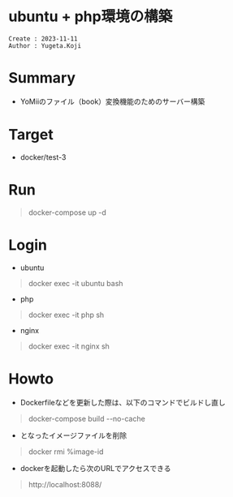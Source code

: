 ubuntu + php環境の構築
===
```
Create : 2023-11-11
Author : Yugeta.Koji
```

# Summary
- YoMiiのファイル（book）変換機能のためのサーバー構築

# Target
- docker/test-3

# Run
> docker-compose up -d

# Login
- ubuntu
> docker exec -it ubuntu bash

- php
> docker exec -it php sh

- nginx
> docker exec -it nginx sh

# Howto
- Dockerfileなどを更新した際は、以下のコマンドでビルドし直し
> docker-compose build --no-cache

- <none>となったイメージファイルを削除
> docker rmi %image-id

- dockerを起動したら次のURLでアクセスできる
> http://localhost:8088/
